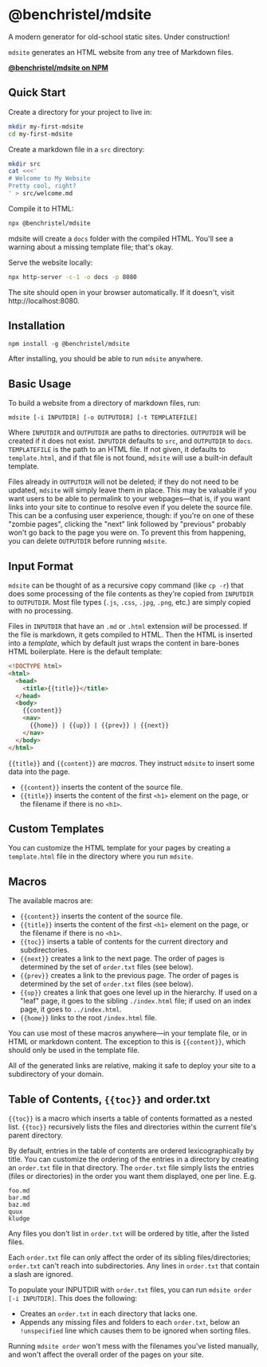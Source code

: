 # @benchristel/mdsite

A modern generator for old-school static sites. Under construction!

`mdsite` generates an HTML website from any tree of Markdown files.

[**@benchristel/mdsite on NPM**](https://www.npmjs.com/package/@benchristel/mdsite)

## Quick Start

Create a directory for your project to live in:

```bash
mkdir my-first-mdsite
cd my-first-mdsite
```

Create a markdown file in a `src` directory:

```bash
mkdir src
cat <<<'
# Welcome to My Website
Pretty cool, right?
' > src/welcome.md
```

Compile it to HTML:

```bash
npx @benchristel/mdsite
```

mdsite will create a `docs` folder with the compiled HTML. You'll see a warning about a missing template file; that's okay.

Serve the website locally:

```bash
npx http-server -c-1 -o docs -p 8080
```

The site should open in your browser automatically. If it doesn't, visit
http://localhost:8080.

## Installation

```
npm install -g @benchristel/mdsite
```

After installing, you should be able to run `mdsite` anywhere.

## Basic Usage

To build a website from a directory of markdown files, run:

```
mdsite [-i INPUTDIR] [-o OUTPUTDIR] [-t TEMPLATEFILE]
```

Where `INPUTDIR` and `OUTPUTDIR` are paths to directories. `OUTPUTDIR` will
be created if it does not exist. `INPUTDIR` defaults to `src`, and `OUTPUTDIR`
to `docs`. `TEMPLATEFILE` is the path to an HTML file. If not given, it defaults
to `template.html`, and if that file is not found, `mdsite` will use a built-in
default template.

Files already in `OUTPUTDIR` will not be deleted; if they do not need to be
updated, `mdsite` will simply leave them in place. This may be valuable if you want
users to be able to permalink to your webpages—that is, if you want links into
your site to continue to resolve even if you delete the source file. This
can be a confusing user experience, though: if you're on one of these "zombie
pages", clicking the "next" link followed by "previous" probably won't go
back to the page you were on. To prevent this from happening, you can delete
`OUTPUTDIR` before running `mdsite`.

## Input Format

`mdsite` can be thought of as a recursive copy command (like `cp -r`) that does
some processing of the file contents as they're copied from `INPUTDIR` to `OUTPUTDIR`.
Most file types (`.js`, `.css`, `.jpg`, `.png`, etc.) are simply copied with no processing.

Files in `INPUTDIR` that have an `.md` or `.html` extension _will_ be processed.
If the file is markdown, it gets compiled to HTML. Then the HTML is inserted into
a _template_, which by default just wraps the content in bare-bones
HTML boilerplate. Here is the default template:

```html
<!DOCTYPE html>
<html>
  <head>
    <title>{{title}}</title>
  </head>
  <body>
    {{content}}
    <nav>
      {{home}} | {{up}} | {{prev}} | {{next}}
    </nav>
  </body>
</html>
```

`{{title}}` and `{{content}}` are _macros_. They instruct
`mdsite` to insert some data into the page.

- `{{content}}` inserts the content of the source file.
- `{{title}}` inserts the content of the first `<h1>` element on the page,
  or the filename if there is no `<h1>`.

## Custom Templates

You can customize the HTML template for your pages by creating a `template.html` file
in the directory where you run `mdsite`.

## Macros

The available macros are:

- `{{content}}` inserts the content of the source file.
- `{{title}}` inserts the content of the first `<h1>` element on the page,
  or the filename if there is no `<h1>`.
- `{{toc}}` inserts a table of contents for the current directory and
  subdirectories.
- `{{next}}` creates a link to the next page. The order of pages is determined by the
  set of `order.txt` files (see below).
- `{{prev}}` creates a link to the previous page. The order of pages is determined by the
  set of `order.txt` files (see below).
- `{{up}}` creates a link that goes one level up in the hierarchy. If used on a "leaf" page,
  it goes to the sibling `./index.html` file; if used on an index page, it goes to `../index.html`.
- `{{home}}` links to the root `/index.html` file.

You can use most of these macros anywhere—in your template file, or in HTML or markdown content.
The exception to this is `{{content}}`, which should only be used in the template file.

All of the generated links are relative, making it safe to deploy your site to
a subdirectory of your domain.

## Table of Contents, `{{toc}}` and order.txt

`{{toc}}` is a macro which inserts a table of contents formatted as a nested
list. `{{toc}}` recursively lists the files and directories within the current file's
parent directory.

By default, entries in the table of contents are ordered lexicographically by
title. You can customize the ordering of the entries in a directory by creating
an `order.txt` file in that directory. The `order.txt` file simply lists the
entries (files or directories) in the order you want them
displayed, one per line. E.g.

```
foo.md
bar.md
baz.md
quux
kludge
```

Any files you don't list in `order.txt` will be ordered by title, after the
listed files.

Each `order.txt` file can only affect the order of its sibling
files/directories; `order.txt` can't reach into subdirectories. Any lines in
`order.txt` that contain a slash are ignored.

To populate your INPUTDIR with `order.txt` files, you can run
`mdsite order [-i INPUTDIR]`. This does the following:

- Creates an `order.txt` in each directory that lacks one.
- Appends any missing files and folders to each `order.txt`, below an
  `!unspecified` line which causes them to be ignored when sorting
  files.

Running `mdsite order` won't mess with the filenames you've listed
manually, and won't affect the overall order of the pages on your site.